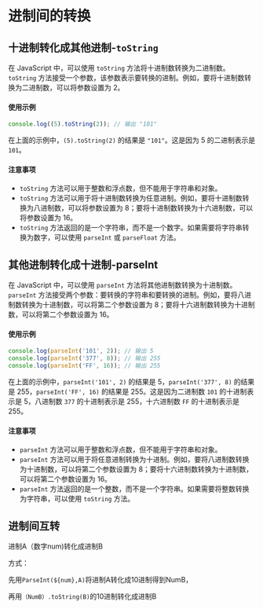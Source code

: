 # 进制间的转换

## 十进制转化成其他进制-`toString`

在 JavaScript 中，可以使用 `toString` 方法将十进制数转换为二进制数。`toString` 方法接受一个参数，该参数表示要转换的进制。例如，要将十进制数转换为二进制数，可以将参数设置为 2。

#### 使用示例

```javascript
console.log((5).toString(2)); // 输出 "101"
```

在上面的示例中，`(5).toString(2)` 的结果是 `"101"`。这是因为 5 的二进制表示是 `101`。

#### 注意事项

* `toString` 方法可以用于整数和浮点数，但不能用于字符串和对象。
* `toString` 方法可以用于将十进制数转换为任意进制。例如，要将十进制数转换为八进制数，可以将参数设置为 8；要将十进制数转换为十六进制数，可以将参数设置为 16。
* `toString` 方法返回的是一个字符串，而不是一个数字。如果需要将字符串转换为数字，可以使用 `parseInt` 或 `parseFloat` 方法。

## 其他进制转化成十进制-parseInt

在 JavaScript 中，可以使用 `parseInt` 方法将其他进制数转换为十进制数。`parseInt` 方法接受两个参数：要转换的字符串和要转换的进制。例如，要将八进制数转换为十进制数，可以将第二个参数设置为 8；要将十六进制数转换为十进制数，可以将第二个参数设置为 16。

#### 使用示例

```javascript
console.log(parseInt('101', 2)); // 输出 5
console.log(parseInt('377', 8)); // 输出 255
console.log(parseInt('FF', 16)); // 输出 255
```

在上面的示例中，`parseInt('101', 2)` 的结果是 5，`parseInt('377', 8)` 的结果是 255，`parseInt('FF', 16)` 的结果是 255。这是因为二进制数 `101` 的十进制表示是 5，八进制数 `377` 的十进制表示是 255，十六进制数 `FF` 的十进制表示是 255。

#### 注意事项

* `parseInt` 方法可以用于整数和浮点数，但不能用于字符串和对象。
* `parseInt` 方法可以用于将任意进制转换为十进制。例如，要将八进制数转换为十进制数，可以将第二个参数设置为 8；要将十六进制数转换为十进制数，可以将第二个参数设置为 16。
* `parseInt` 方法返回的是一个整数，而不是一个字符串。如果需要将整数转换为字符串，可以使用 `toString` 方法。

## 进制间互转

进制A（数字num)转化成进制B

方式：

先用`ParseInt(${num},A)`将进制A转化成10进制得到NumB，

再用`（NumB）.toString(B)`的10进制转化成进制B
